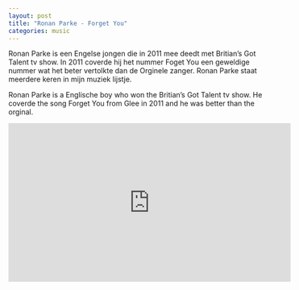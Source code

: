 ```yaml
---
layout: post
title: "Ronan Parke - Forget You"
categories: music
---
```


Ronan Parke is een Engelse jongen die in 2011 mee deedt met Britian’s Got Talent tv show. In 2011 coverde hij het nummer Foget You een 
geweldige nummer wat het beter vertolkte dan de Orginele zanger. Ronan Parke staat meerdere keren in mijn muziek lijstje.

<!--more-->

Ronan Parke is a Englische boy who won the Britian’s Got Talent tv show. He coverde the song Forget You from Glee in 2011 and he was 
better than the orginal.

<iframe width="560" height="315" src="https://www.youtube-nocookie.com/embed/_WZ65U4rqd8" title="YouTube video player" frameborder="0" allow="accelerometer; autoplay; clipboard-write; encrypted-media; gyroscope; picture-in-picture; web-share" allowfullscreen></iframe>
